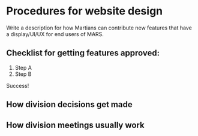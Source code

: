 # Procedures for website design

Write a description for how Martians can contribute new features that have a display/UI/UX for end users of MARS.

## Checklist for getting features approved:

1. Step A
2. Step B

Success!

## How division decisions get made

## How division meetings usually work